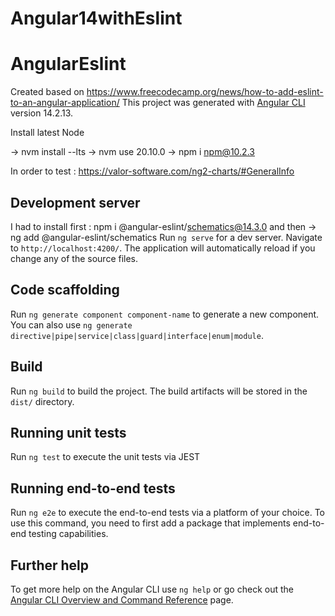 # Angular14withEslint

# AngularEslint

Created based on https://www.freecodecamp.org/news/how-to-add-eslint-to-an-angular-application/
This project was generated with [Angular CLI](https://github.com/angular/angular-cli) version 14.2.13.

Install latest Node

-> nvm install --lts
-> nvm use 20.10.0
-> npm i npm@10.2.3

In order to test : https://valor-software.com/ng2-charts/#GeneralInfo

## Development server

I had to install first : npm i @angular-eslint/schematics@14.3.0
and then
-> ng add @angular-eslint/schematics
Run `ng serve` for a dev server. Navigate to `http://localhost:4200/`. The application will automatically reload if you change any of the source files.

## Code scaffolding

Run `ng generate component component-name` to generate a new component. You can also use `ng generate directive|pipe|service|class|guard|interface|enum|module`.

## Build

Run `ng build` to build the project. The build artifacts will be stored in the `dist/` directory.

## Running unit tests

Run `ng test` to execute the unit tests via JEST

## Running end-to-end tests

Run `ng e2e` to execute the end-to-end tests via a platform of your choice. To use this command, you need to first add a package that implements end-to-end testing capabilities.

## Further help

To get more help on the Angular CLI use `ng help` or go check out the [Angular CLI Overview and Command Reference](https://angular.io/cli) page.
